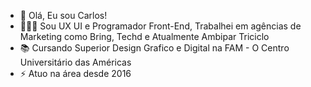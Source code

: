 - 👋 Olá, Eu sou Carlos!
- 👩🏻‍💻 Sou UX UI e Programador Front-End, Trabalhei em agências de Marketing como Bring, Techd e Atualmente Ambipar Triciclo
- 📚 Cursando Superior Design Grafico e Digital na FAM - O Centro Universitário das Américas
- ⚡ Atuo na área desde 2016
